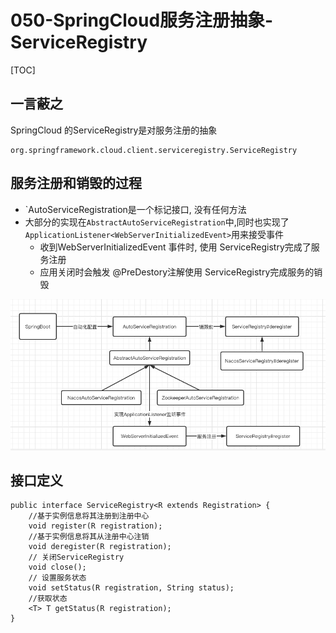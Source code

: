# 050-SpringCloud服务注册抽象-ServiceRegistry

[TOC]

## 一言蔽之

SpringCloud 的ServiceRegistry是对服务注册的抽象

```
org.springframework.cloud.client.serviceregistry.ServiceRegistry
```

## 服务注册和销毁的过程

- `AutoServiceRegistration是一个标记接口, 没有任何方法
- 大部分的实现在`AbstractAutoServiceRegistration`中,同时也实现了`ApplicationListener<WebServerInitializedEvent>`用来接受事件
  - 收到WebServerInitializedEvent 事件时, 使用 ServiceRegistry完成了服务注册
  - 应用关闭时会触发 @PreDestory注解使用 ServiceRegistry完成服务的销毁

![image-20210128204606277](../../../assets/image-20210128204606277.png)

## 接口定义

```kava
public interface ServiceRegistry<R extends Registration> {
	//基于实例信息将其注册到注册中心
	void register(R registration);
	//基于实例信息将其从注册中心注销
	void deregister(R registration);
	// 关闭ServiceRegistry
	void close();
	// 设置服务状态
	void setStatus(R registration, String status);
	//获取状态
	<T> T getStatus(R registration);
}
```

